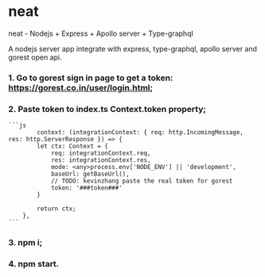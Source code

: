 # neat

neat - Nodejs + Express + Apollo server + Type-graphql

A nodejs server app integrate with express, type-graphql, apollo server and gorest open api.

### 1. Go to gorest sign in page to get a token: https://gorest.co.in/user/login.html;
### 2. Paste token to index.ts Context.token property;
    ```js
            context: (integrationContext: { req: http.IncomingMessage, res: http.ServerResponse }) => {
            let ctx: Context = {
                req: integrationContext.req,
                res: integrationContext.res,
                mode: <any>process.env['NODE_ENV'] || 'development',
                baseUrl: getBaseUrl(),
                // TODO: kevinzhang paste the real token for gorest
                token: '###token###'
            }

            return ctx;
        },
    ```
### 3. npm i;
### 4. npm start.
